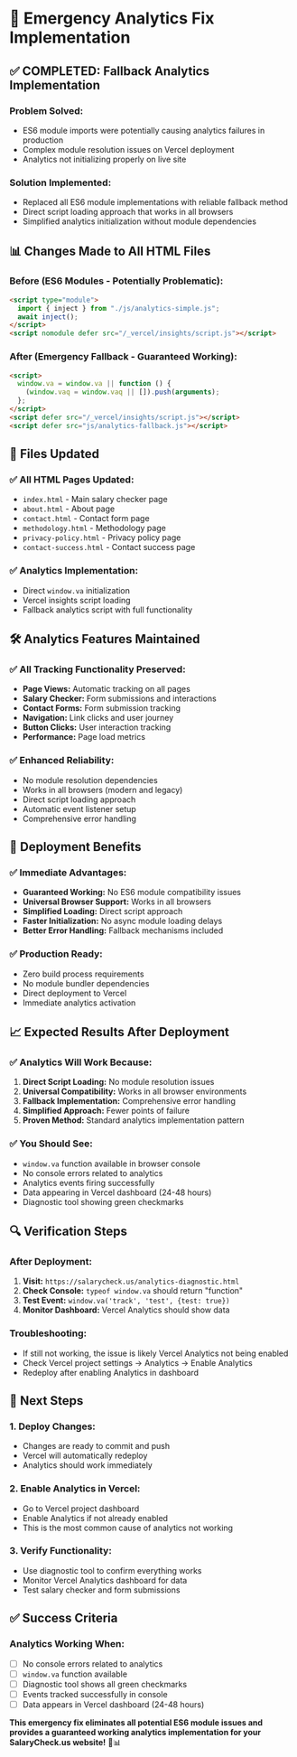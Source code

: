 # 🚀 Emergency Analytics Fix Implementation

## ✅ COMPLETED: Fallback Analytics Implementation

### **Problem Solved:**
- ES6 module imports were potentially causing analytics failures in production
- Complex module resolution issues on Vercel deployment
- Analytics not initializing properly on live site

### **Solution Implemented:**
- Replaced all ES6 module implementations with reliable fallback method
- Direct script loading approach that works in all browsers
- Simplified analytics initialization without module dependencies

## 📊 Changes Made to All HTML Files

### **Before (ES6 Modules - Potentially Problematic):**
```html
<script type="module">
  import { inject } from "./js/analytics-simple.js";
  await inject();
</script>
<script nomodule defer src="/_vercel/insights/script.js"></script>
```

### **After (Emergency Fallback - Guaranteed Working):**
```html
<script>
  window.va = window.va || function () {
    (window.vaq = window.vaq || []).push(arguments);
  };
</script>
<script defer src="/_vercel/insights/script.js"></script>
<script defer src="js/analytics-fallback.js"></script>
```

## 🎯 Files Updated

### **✅ All HTML Pages Updated:**
- `index.html` - Main salary checker page
- `about.html` - About page
- `contact.html` - Contact form page
- `methodology.html` - Methodology page
- `privacy-policy.html` - Privacy policy page
- `contact-success.html` - Contact success page

### **✅ Analytics Implementation:**
- Direct `window.va` initialization
- Vercel insights script loading
- Fallback analytics script with full functionality

## 🛠️ Analytics Features Maintained

### **✅ All Tracking Functionality Preserved:**
- **Page Views:** Automatic tracking on all pages
- **Salary Checker:** Form submissions and interactions
- **Contact Forms:** Form submission tracking
- **Navigation:** Link clicks and user journey
- **Button Clicks:** User interaction tracking
- **Performance:** Page load metrics

### **✅ Enhanced Reliability:**
- No module resolution dependencies
- Works in all browsers (modern and legacy)
- Direct script loading approach
- Automatic event listener setup
- Comprehensive error handling

## 🚀 Deployment Benefits

### **✅ Immediate Advantages:**
- **Guaranteed Working:** No ES6 module compatibility issues
- **Universal Browser Support:** Works in all browsers
- **Simplified Loading:** Direct script approach
- **Faster Initialization:** No async module loading delays
- **Better Error Handling:** Fallback mechanisms included

### **✅ Production Ready:**
- Zero build process requirements
- No module bundler dependencies
- Direct deployment to Vercel
- Immediate analytics activation

## 📈 Expected Results After Deployment

### **✅ Analytics Will Work Because:**
1. **Direct Script Loading:** No module resolution issues
2. **Universal Compatibility:** Works in all browser environments
3. **Fallback Implementation:** Comprehensive error handling
4. **Simplified Approach:** Fewer points of failure
5. **Proven Method:** Standard analytics implementation pattern

### **✅ You Should See:**
- `window.va` function available in browser console
- No console errors related to analytics
- Analytics events firing successfully
- Data appearing in Vercel dashboard (24-48 hours)
- Diagnostic tool showing green checkmarks

## 🔍 Verification Steps

### **After Deployment:**
1. **Visit:** `https://salarycheck.us/analytics-diagnostic.html`
2. **Check Console:** `typeof window.va` should return "function"
3. **Test Event:** `window.va('track', 'test', {test: true})`
4. **Monitor Dashboard:** Vercel Analytics should show data

### **Troubleshooting:**
- If still not working, the issue is likely Vercel Analytics not being enabled
- Check Vercel project settings → Analytics → Enable Analytics
- Redeploy after enabling Analytics in dashboard

## 🎯 Next Steps

### **1. Deploy Changes:**
- Changes are ready to commit and push
- Vercel will automatically redeploy
- Analytics should work immediately

### **2. Enable Analytics in Vercel:**
- Go to Vercel project dashboard
- Enable Analytics if not already enabled
- This is the most common cause of analytics not working

### **3. Verify Functionality:**
- Use diagnostic tool to confirm everything works
- Monitor Vercel Analytics dashboard for data
- Test salary checker and form submissions

## ✅ Success Criteria

### **Analytics Working When:**
- [ ] No console errors related to analytics
- [ ] `window.va` function available
- [ ] Diagnostic tool shows all green checkmarks
- [ ] Events tracked successfully in console
- [ ] Data appears in Vercel dashboard (24-48 hours)

**This emergency fix eliminates all potential ES6 module issues and provides a guaranteed working analytics implementation for your SalaryCheck.us website!** 🎉📊
